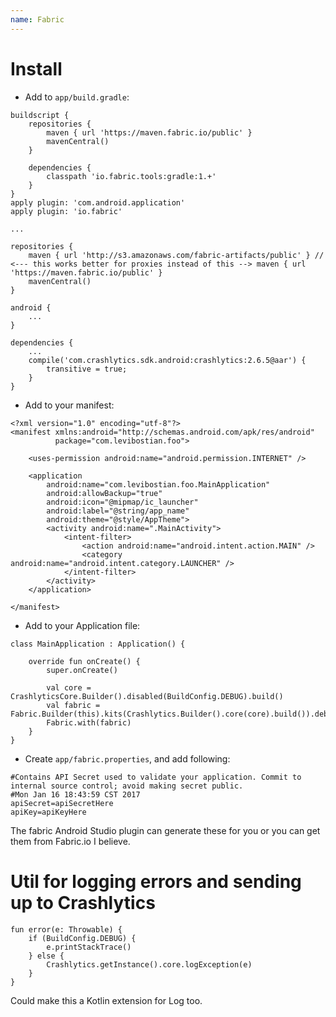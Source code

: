 ```yaml
---
name: Fabric
---
```


# Install

* Add to `app/build.gradle`:

```
buildscript {
    repositories {
        maven { url 'https://maven.fabric.io/public' }
        mavenCentral()
    }

    dependencies {
        classpath 'io.fabric.tools:gradle:1.+'
    }
}
apply plugin: 'com.android.application'
apply plugin: 'io.fabric'

...

repositories {
    maven { url 'http://s3.amazonaws.com/fabric-artifacts/public' } // <--- this works better for proxies instead of this --> maven { url 'https://maven.fabric.io/public' } 
    mavenCentral()
}

android {
    ...
}

dependencies {
    ...
    compile('com.crashlytics.sdk.android:crashlytics:2.6.5@aar') {
        transitive = true;
    }
}

```

* Add to your manifest:

```
<?xml version="1.0" encoding="utf-8"?>
<manifest xmlns:android="http://schemas.android.com/apk/res/android"
          package="com.levibostian.foo">

    <uses-permission android:name="android.permission.INTERNET" />

    <application
        android:name="com.levibostian.foo.MainApplication"
        android:allowBackup="true"
        android:icon="@mipmap/ic_launcher"
        android:label="@string/app_name"
        android:theme="@style/AppTheme">
        <activity android:name=".MainActivity">
            <intent-filter>
                <action android:name="android.intent.action.MAIN" />
                <category android:name="android.intent.category.LAUNCHER" />
            </intent-filter>
        </activity>                
    </application>

</manifest>

```

* Add to your Application file:

```
class MainApplication : Application() {

    override fun onCreate() {
        super.onCreate()

        val core = CrashlyticsCore.Builder().disabled(BuildConfig.DEBUG).build()
        val fabric = Fabric.Builder(this).kits(Crashlytics.Builder().core(core).build()).debuggable(true).build()
        Fabric.with(fabric)
    }
}
```

* Create `app/fabric.properties`, and add following:

```
#Contains API Secret used to validate your application. Commit to internal source control; avoid making secret public.
#Mon Jan 16 18:43:59 CST 2017
apiSecret=apiSecretHere
apiKey=apiKeyHere
```

The fabric Android Studio plugin can generate these for you or you can get them from Fabric.io I believe.

# Util for logging errors and sending up to Crashlytics

```
fun error(e: Throwable) {
    if (BuildConfig.DEBUG) {
        e.printStackTrace()
    } else {
        Crashlytics.getInstance().core.logException(e)
    }
}
```

Could make this a Kotlin extension for Log too.
